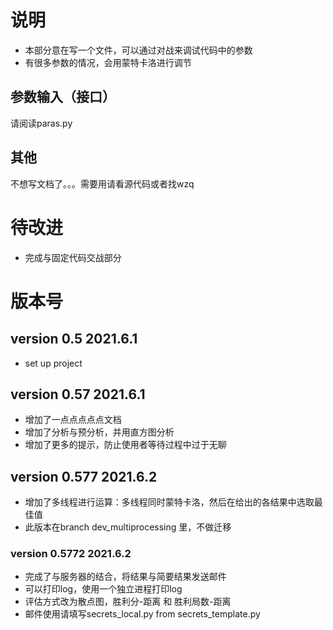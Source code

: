 # 说明
* 本部分意在写一个文件，可以通过对战来调试代码中的参数
* 有很多参数的情况，会用蒙特卡洛进行调节
## 参数输入（接口）
请阅读paras.py
## 其他
不想写文档了。。。需要用请看源代码或者找wzq
# 待改进
* 完成与固定代码交战部分
# 版本号
## version 0.5 2021.6.1 
* set up project
## version 0.57 2021.6.1 
* 增加了一点点点点点文档
* 增加了分析与预分析，并用直方图分析
* 增加了更多的提示，防止使用者等待过程中过于无聊
## version 0.577 2021.6.2
* 增加了多线程进行运算：多线程同时蒙特卡洛，然后在给出的各结果中选取最佳值
* 此版本在branch dev_multiprocessing 里，不做迁移
### version 0.5772 2021.6.2
* 完成了与服务器的结合，将结果与简要结果发送邮件
* 可以打印log，使用一个独立进程打印log
* 评估方式改为散点图，胜利分-距离 和 胜利局数-距离
* 邮件使用请填写secrets_local.py from secrets_template.py